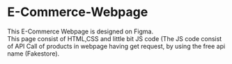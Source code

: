 # E-Commerce-Webpage
This E-Commerce Webpage is designed on Figma.<br>
This page consist of HTML,CSS  and  little bit JS code (The JS code consist of API Call of products in webpage having get request,
by using the free api name (Fakestore).
